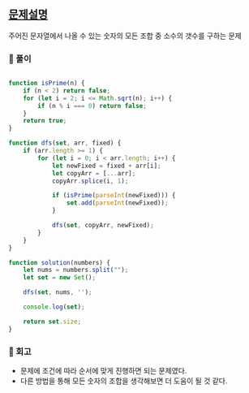## [문제설명](https://school.programmers.co.kr/learn/courses/30/lessons/42839)

주어진 문자열에서 나올 수 있는 숫자의 모든 조합 중 소수의 갯수를 구하는 문제

### 📝 풀이

```javaScript

function isPrime(n) {
	if (n < 2) return false;
	for (let i = 2; i <= Math.sqrt(n); i++) {
		if (n % i === 0) return false;
	}
	return true;
}

function dfs(set, arr, fixed) {
	if (arr.length >= 1) {
		for (let i = 0; i < arr.length; i++) {
			let newFixed = fixed + arr[i];
			let copyArr = [...arr];
			copyArr.splice(i, 1);

			if (isPrime(parseInt(newFixed))) {
				set.add(parseInt(newFixed));
			}

			dfs(set, copyArr, newFixed);
		}
	}
}

function solution(numbers) {
	let nums = numbers.split("");
	let set = new Set();

	dfs(set, nums, '');

	console.log(set);

	return set.size;
}

```

### 📝 회고

- 문제에 조건에 따라 순서에 맞게 진행하면 되는 문제였다.
- 다른 방법을 통해 모든 숫자의 조합을 생각해보면 더 도움이 될 것 같다.
